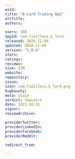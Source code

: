 ```yaml
---
wsId: 
title: "B-Lord Trading App"
altTitle: 
authors:

users: 100
appId: com.limitless.b_lord
released: 2020-11-04
updated: 2020-11-04
version: "1.0.4"
stars: 
ratings: 
reviews: 
size: 22M
website: 
repository: 
issue: 
icon: com.limitless.b_lord.png
bugbounty: 
meta: stale
verdict: fewusers
date: 2021-10-31
signer: 
reviewArchive:

providerTwitter: 
providerLinkedIn: 
providerFacebook: 
providerReddit: 

redirect_from:

---
```


